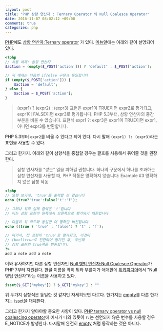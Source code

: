```yaml
---
layout: post
title: "PHP 삼항 연산자 : Ternary Operator 와 Null Coalesce Operator"
date: 2016-11-07 08:02:12 +09:00
comments: true
categories: php
---
```

[PHP](http://php.net/)에도 [삼항 연산자:Ternary operator](http://php.net/manual/kr/language.operators.comparison.php#language.operators.comparison.ternary)
가 있다. [메뉴얼](http://php.net/manual/kr/language.operators.comparison.php#language.operators.comparison.ternary)에는 아래와 같이 설명되어 있다.

```php
<?php
// 사용 예제: 삼항 연산자
$action = (empty($_POST['action'])) ? 'default' : $_POST['action'];

// 위 예제는 다음의 if/else 구문과 동일합니다
if (empty($_POST['action'])) {
    $action = 'default';
} else {
    $action = $_POST['action'];
}
```

>(expr1) ? (expr2) : (expr3) 표현은 expr1이 TRUE이면 expr2로 평가되고, expr1이 FALSE이면 expr3로 평가됩니다.
PHP 5.3부터, 삼항 연산자의 중간 부분을 비울 수 있습니다. 표현식 expr1 ?: expr3은 expr1이 TRUE이면 expr1, 아니면 expr3를 반환합니다.

PHP 5.3부터 `expr2`를 비울 수 있다고 되어 있다. 다시 말해 `(expr1) ?: (expr3)`라는 표현을 사용할 수 있다.

그리고 한가지. 아래와 같이 삼항식을 중첩할 경우는 괄호를 사용해서 묶어줄 것을 권장한다.

>삼항 연사자를 "쌓는" 일을 피하길 권합니다. 하나의 구문에서 하나를 초과하는 삼항 연산자를 사용할 때, PHP 작동은 명확하지 않습니다:
Example #3 명확하지 않은 삼항 작동

```php
<?php
// 얼핏 보기에, 'true'를 출력할 것 같습니다
echo (true?'true':false?'t':'f');

// 그러나 위의 실제 출력은 't'입니다
// 이는 삼항 표현이 왼쪽에서 오른쪽으로 평가되기 때문입니다

// 다음이 위 코드와 동일한 더 명확한 버전입니다
echo ((true ? 'true' : 'false') ? 't' : 'f');

// 여기서, 첫 표현이 'true'로 평가되고, 이것이
// (bool)true로 전환되어 평가된 후, 두번째
// 삼항 표현의 true쪽을 반환합니다.
?>
add a note add a note
```

이와 유사하지만 다른 삼항 연산자인 [Null 병법 연산자:Null Coalesce Operator](https://wiki.php.net/rfc/isset_ternary)가 PHP 7부터 지원된다. 한글 이름을 딱히 뭐라 부를지가 애매한데 [위키피디아](https://ko.wikipedia.org/wiki/PHP)에서 "Null 병법 연산자"라는 이름을 사용하고 있다.

```php
isset($_GET['mykey']) ? $_GET['mykey'] : ""
```

위 두가지 삼항식은 동일한 것 같지만 자세히보면 다르다. 한가지는 [empty](http://php.net/manual/kr/function.empty.php)를 다른 한가지는 [isset](http://php.net/manual/kr/function.isset.php)을 대체한다.

그리고 한가지 알아야할 중요한 사항이 있다. [PHP ternary operator vs null coalescing operator](http://stackoverflow.com/a/34571460/6736772)에 예시가 나와 있듯이 `?:`는 선언되지 않은 변수를 사용할 경우 E_NOTICE가 발생한다. 다시말해 완전히 [empty](http://php.net/manual/kr/function.empty.php) 처럼 동작하는 것은 아니다. 
